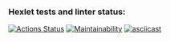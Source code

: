 ### Hexlet tests and linter status:
[![Actions Status](https://github.com/EvgeniyKauter/frontend-project-44/workflows/hexlet-check/badge.svg)](https://github.com/EvgeniyKauter/frontend-project-44/actions)
[![Maintainability](https://api.codeclimate.com/v1/badges/f51d81c46b08bc9756ba/maintainability)](https://codeclimate.com/github/EvgeniyKauter/frontend-project-44/maintainability)
[![asciicast](https://asciinema.org/a/xwhFp9UZq8G3bCrjrfqvEIC8W.svg)](https://asciinema.org/a/xwhFp9UZq8G3bCrjrfqvEIC8W)
